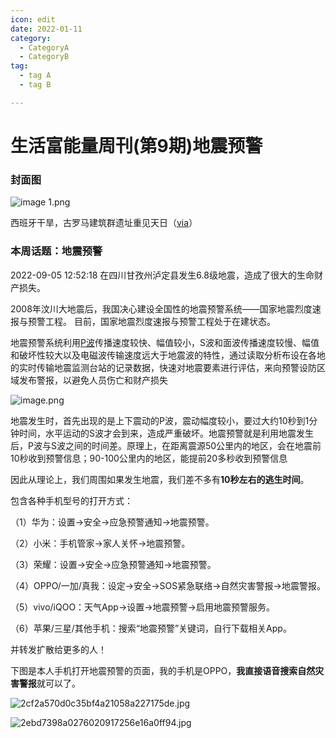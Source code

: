 ```yaml
---
icon: edit
date: 2022-01-11
category:
  - CategoryA
  - CategoryB
tag:
  - tag A
  - tag B

---
```


# 生活富能量周刊(第9期)地震预警



### 封面图

![image _1_.png](https://s2.loli.net/2022/09/07/F9qjQnMU8hcb54o.png)

西班牙干旱，古罗马建筑群遗址重见天日（[via](https://cj.sina.com.cn/articles/view/1645705403/621778bb020014etx?finpagefr=p_104&sudaref=www.baidu.com&display=0&retcode=0)）



### 本周话题：地震预警

2022-09-05 12:52:18 在四川甘孜州泸定县发生6.8级地震，造成了很大的生命财产损失。

2008年汶川大地震后，我国决心建设全国性的地震预警系统——国家地震烈度速报与预警工程。 目前，国家地震烈度速报与预警工程处于在建状态。

地震预警系统利用[P波](https://zh.wikipedia.org/wiki/P%E6%B3%A2)传播速度较快、幅值较小，S波和面波传播速度较慢、幅值和破坏性较大以及电磁波传输速度远大于地震波的特性，通过读取分析布设在各地的实时传输地震监测台站的记录数据，快速对地震要素进行评估，来向预警设防区域发布警报，以避免人员伤亡和财产损失

![image.png](https://s2.loli.net/2022/09/08/ZsNPr4BUbAgRChq.png)

地震发生时，首先出现的是上下震动的P波，震动幅度较小，要过大约10秒到1分钟时间，水平运动的S波才会到来，造成严重破坏。地震预警就是利用地震发生后，P波与S波之间的时间差。原理上，在距离震源50公里内的地区，会在地震前10秒收到预警信息；90-100公里内的地区，能提前20多秒收到预警信息

因此从理论上，我们周围如果发生地震，我们差不多有**10秒左右的逃生时间**。



包含各种手机型号的打开方式：

（1）华为：设置→安全→应急预警通知→地震预警。

（2）小米：手机管家→家人关怀→地震预警。

（3）荣耀：设置→安全→应急预警通知→地震预警。

（4）OPPO/一加/真我：设定→安全→SOS紧急联络→自然灾害警报→地震警报。

（5）vivo/iQOO：天气App→设置→地震预警→启用地震预警服务。

（6）苹果/三星/其他手机：搜索“地震预警”关键词，自行下载相关App。

并转发扩散给更多的人！



下图是本人手机打开地震预警的页面，我的手机是OPPO，**我直接语音搜索自然灾害警报**就可以了。



![2cf2a570d0c35bf4a21058a227175de.jpg](https://s2.loli.net/2022/09/08/GDud5HBUNLMQCKW.jpg)

![2ebd7398a0276020917256e16a0ff94.jpg](https://s2.loli.net/2022/09/08/h9p1SabDAsjil5B.jpg)



